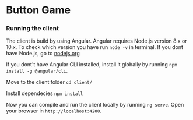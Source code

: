 # Button Game
### Running the client
The client is build by using Angular. Angular requires Node.js version 8.x or 10.x. 
To check which version you have run `node -v` in terminal.
If you dont have Node.js, go to [nodejs.org](nodejs.org)

If you dont't have Angular CLI installed, install it globally by running `npm install -g @angular/cli`.

Move to the client folder `cd client/`

Install dependecies `npm install`

Now you can compile and run the client locally by running `ng serve`. Open your browser in `http://localhost:4200`.
